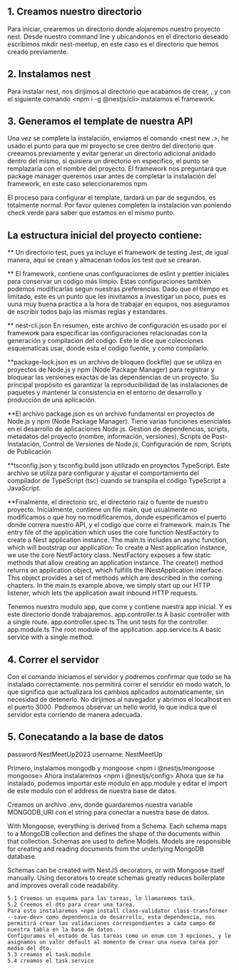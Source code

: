 ## 1. Creamos nuestro directorio
Para iniciar, crearemos un directorio donde alojaremos nuestro proyecto nest. Desde nuestro command line y ubicandonos en el directorio deseado escribimos mkdir nest-meetup, en este caso es el directorio que hemos creado previamente. 

## 2. Instalamos nest
Para instalar nest, nos dirijimos al directorio que acabamos de crear, <cd nest-meetup>, y 
con el siguiente comando <npm i  -g @nestjs/cli> instalamos el framework.

## 3. Generamos el template de nuestra API
Una vez se complete la instalación, enviamos el comando <nest new .>, he usado el punto para que mi proyecto se cree dentro del directorio que creeamos previamente y evitar generar un directorio adicional anidado dentro del mismo, si quisiera un directorio en especifico, el punto se remplazaría con el nombre del proyecto.
El framework nos preguntará que package manager queremos usar antes de completar la instalación del framework, en este caso seleccionaremos npm
    
El proceso para configurar el template, tardará un par de segundos, es totalmente normal. Por favor quienes completen la instalación van poniendo check verde para saber que estamos en el mismo punto.

## La estructura inicial del proyecto contiene:
** Un directorio test, pues ya incluye el framework de testing Jest, de igual manera, aqui se crean y almacenan todos los test que se crearan.

** El framework, contiene unas configuraciones de eslint y prettier iniciales para conservar un codigo más limpio. Estas configuraciones también podemos modificarlas segun nuestras preferencias. Dado que el tiempo es limitado, este es un punto que les inivitamos a investigar un poco, pues es uuna muy buena practica a la hora de trabajar en equipos, nos aseguramos de escribir todos bajo las mismas reglas y estandares.

** nest-cli.json En resumen, este archivo de configuración es usado por el framework para especificar las configuraciones relacionadas con la generación y compilación del codigo. Este le dice que colecciones esquematicas usar, donde esta el codigo fuente, y como compilarlo.

**package-lock.json es un archivo de bloqueo (lockfile) que se utiliza en proyectos de Node.js y npm (Node Package Manager) para registrar y bloquear las versiones exactas de las dependencias de un proyecto. Su principal propósito es garantizar la reproducibilidad de las instalaciones de paquetes y mantener la consistencia en el entorno de desarrollo y producción de una aplicación.

**El archivo package.json es un archivo fundamental en proyectos de Node.js y npm (Node Package Manager). Tiene varias funciones esenciales en el desarrollo de aplicaciones Node.js. Gestion de dependencias, scripts, metadatos del proyecto (nombre, información, versiones), Scripts de Post-Instalación, Control de Versiones de Node.js, Configuración de npm, Scripts de Publicación

**tsconfig.json y tsconfig.build.json utilizado en proyectos TypeScript. Este archivo se utiliza para configurar y ajustar el comportamiento del compilador de TypeScript (tsc) cuando se transpila el código TypeScript a JavaScript.

**Finalmente, el directorio src, el directorio raiz o fuente de nuestro proyecto. Inicialmente, contiene un file main, que usualmente no modificamos o que hoy no modificaremos, donde especificamos el puerto donde correra nuestro API, y el codigo que corre el framework.
main.ts	The entry file of the application which uses the core function NestFactory to create a Nest application instance.
The main.ts includes an async function, which will bootstrap our application:
To create a Nest application instance, we use the core NestFactory class. NestFactory exposes a few static methods that allow creating an application instance. The create() method returns an application object, which fulfills the INestApplication interface. This object provides a set of methods which are described in the coming chapters. In the main.ts example above, we simply start up our HTTP listener, which lets the application await inbound HTTP requests.

Tenemos nuestro modulo app, que corre y contiene nuestra app inicial. Y es este directorio donde trabajaremos.
app.controller.ts	A basic controller with a single route.
app.controller.spec.ts	The unit tests for the controller.
app.module.ts	The root module of the application.
app.service.ts	A basic service with a single method.

## 4. Correr el servidor
 Con el comando <npm run start> iniciamos el servidor y podremos confirmar que todo se  ha instalado correctamente. <npm run start:dev> nos permitirá correr el servidor en modo watch, lo que significa que actualizara los cambios aplicados automaticamente, sin necesidad de detenerlo.
No dirijimos al navegador y abrimos el localhost en el puerto 3000. Podremos observar un hello world, lo que indica que el servidor esta corriendo de manera adecuada.

## 5. Conecatando a la base de datos
password:NestMeetUp2023
username: NestMeetUp

Primero, instalamos mongodb <npm install mongodb>  y mongoose <npm i @nestjs/mongoose mongoose>
Ahora instalaremos <npm i @nestjs/config>
Ahora que se ha instalado, podemos importar este modulo en app.module y editar el import de este modulo con el address de nuestra base de datos.

Creamos un archivo .env, donde guardaremos nuestra variable MONGODB_URI con el string para conectar a nuestra base de datos.


With Mongoose, everything is derived from a Schema. Each schema maps to a MongoDB collection and defines the shape of the documents within that collection. Schemas are used to define Models. Models are responsible for creating and reading documents from the underlying MongoDB database.

Schemas can be created with NestJS decorators, or with Mongoose itself manually. Using decorators to create schemas greatly reduces boilerplate and improves overall code readability.

    5.1 Creemos un esquema para las tareas, lo llamaremos task.
    5.2 Creemos el dto para crear una tarea.
    Para esto instalaremos <npm install class-validator class-transformer --save-dev> como dependencia de desarrollo, esta dependencia, nos permitirá crear las validaciones correspondientes a cada campo de nuestra tabla en la base de datos.
    Configuramos el estado de las tareas como un enum con 3 opciones, y le asignamos un valor default al momento de crear una nueva tarea por medio del dto.
    5.3 creamos el task.module 
    5.4 creamos el task.service



